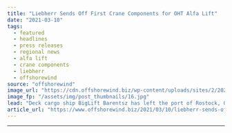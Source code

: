```yaml
---
title: "Liebherr Sends Off First Crane Components for OHT Alfa Lift"
date: "2021-03-10"
tags: 
  - featured
  - headlines
  - press releases
  - regional news
  - alfa lift
  - crane components
  - liebherr
  - offshorewind
source: "offshorewind"
image_url: "https://cdn.offshorewind.biz/wp-content/uploads/sites/2/2021/03/10091004/Liebherr-Sends-Off-First-Crane-Components-for-OHT-Alfa-Lift.jpg"
image_fp: "/assets/img/post_thumbnails/16.jpg"
lead: "Deck cargo ship BigLift Barentsz has left the port of Rostock, Germany, with the"
article_url: "https://www.offshorewind.biz/2021/03/10/liebherr-sends-off-first-crane-components-for-oht-alfa-lift/"
---
```


---
